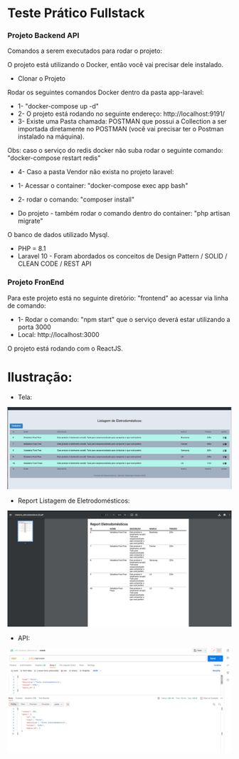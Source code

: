 # Teste Prático Fullstack

### Projeto Backend API

Comandos a serem executados para rodar o projeto:


O projeto está utilizando o Docker, então você vai precisar dele instalado.

* Clonar o Projeto

Rodar os seguintes comandos Docker dentro da pasta app-laravel:

* 1- "docker-compose up -d"
* 2- O projeto está rodando no seguinte endereço: http://localhost:9191/
* 3- Existe uma Pasta chamada: POSTMAN que possui a Collection a ser importada diretamente no POSTMAN (você vai precisar ter o Postman instalado na máquina).

Obs: caso o serviço do redis docker não suba rodar o seguinte comando:
"docker-compose restart redis"

* 4- Caso a pasta Vendor não exista no projeto laravel:
* 1- Acessar o container: "docker-compose exec app bash"
* 2- rodar o comando: "composer install"

* Do projeto - também rodar o comando dentro do container: "php artisan migrate"

O banco de dados utilizado Mysql.
* PHP = 8.1
* Laravel 10 - Foram abordados os conceitos de Design Pattern / SOLID / CLEAN CODE / REST API
### Projeto FronEnd

Para este projeto está no seguinte diretório: "frontend" ao acessar via linha de comando:
* 1- Rodar o comando: "npm start" que o serviço deverá estar utilizando a porta 3000
* Local:            http://localhost:3000

O projeto está rodando com o ReactJS.

# Ilustração:

* Tela:
<img src="https://github.com/wasmont/teste_fullstack_php/blob/develop/app-laravel/public/images/tela.jpg" alt="Ilustração de Tela utilizando: ReactJS FrontEnd" title="Ilustração de Tela utilizando: ReactJS FrontEnd">

* Report Listagem de Eletrodomésticos:
<img src="https://github.com/wasmont/teste_fullstack_php/blob/develop/app-laravel/public/images/report.png" alt="Ilustração de Export Report PDF" title="Ilustração de Export Report PDF">

* API:

<img src="https://github.com/wasmont/teste_fullstack_php/blob/develop/app-laravel/public/images/api_laravel.png" alt="Ilustração de API utilizando: Laravel 10x BackEnd" title="Ilustração de API utilizando: Laravel 10x BackEnd">

